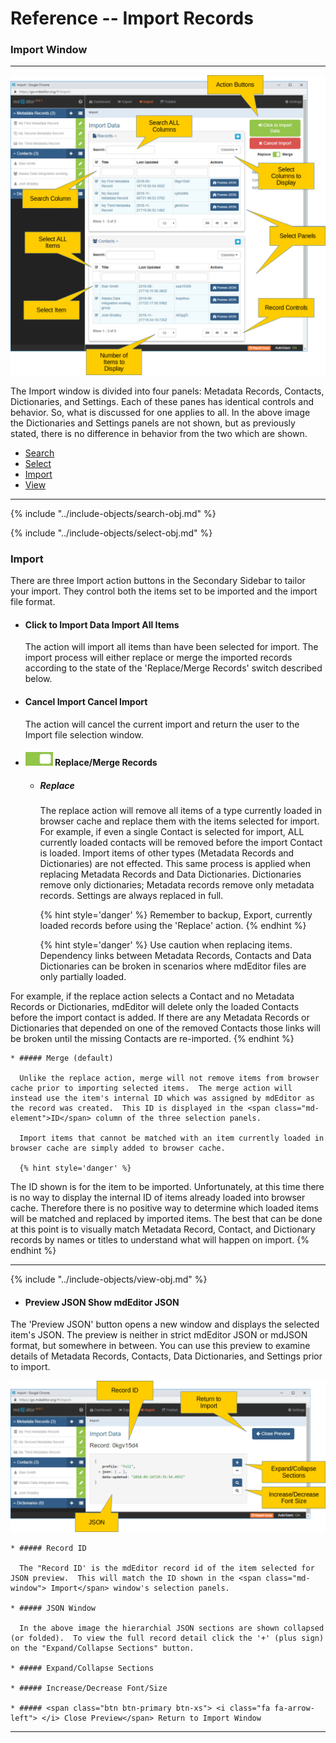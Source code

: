 # Reference -- Import Records 
### Import Window
--- 

![Import Panel](/assets/reference/import/import-window.png)

The <span class="md-window">Import</span> window is divided into four panels: <span class="md-panel">Metadata Records</span>, <span class="md-panel">Contacts</span>, <span class="md-panel"> Dictionaries</span>, and <span class="md-panel">Settings</span>.  Each of these panes has identical controls and behavior.  So, what is discussed for one applies to all.  In the above image the <span class="md-panel"> Dictionaries</span> and <span class="md-panel"> Settings</span> panels are not shown, but as previously stated, there is no difference in behavior from the two which are shown. 

* [Search](#search)
* [Select](#select)
* [Import](#import)
* [View](#view)

--- 

{% include "../include-objects/search-obj.md" %}

{% include "../include-objects/select-obj.md" %}

### Import

There are three Import action buttons in the <span class="md-window">Secondary Sidebar</span> to tailor your import.  They control both the items set to be imported and the import file format.

  * #### <strong class="btn btn-success btn-xs"> <i class="fa fa-sign-out"> </i> Click to Import Data</strong> Import All Items
  
    The action will import all items than have been selected for import.  The import process will either replace or merge the imported records according to the state of the 'Replace/Merge Records' switch described below.
 
  * #### <strong class="btn btn-danger btn-xs"> <i class="fa fa-times"> </i> Cancel Import</strong> Cancel Import
  
    The action will cancel the current import and return the user to the <span class="md-window">Import</span> file selection window.  
   
  * #### ![](/assets/bullets/switch-right.png) Replace/Merge Records 
  
    * ##### Replace
    
      The replace action will remove all items of a type currently loaded in browser cache and replace them with the items selected for import.  For example, if even a single <span class="md-panel">Contact</span> is selected for import, ALL currently loaded contacts will be removed before the import <span class="md-panel">Contact</span> is loaded.  Import items of other types (<span class="md-panel">Metadata Records</span> and <span class="md-panel">Dictionaries</span>) are not effected.  This same process is applied when replacing <span class="md-panel">Metadata Records</span> and <span class="md-panel">Data Dictionaries</span>.  Dictionaries remove only dictionaries; Metadata records remove only metadata records.  <span class="md-panel">Settings</span> are always replaced in full. 
      
      {% hint style='danger' %}
  Remember to backup, <span class="md-window">Export</span>, currently loaded records before using the 'Replace' action.
      {% endhint %}
    
      {% hint style='danger' %}
  Use caution when replacing items.  Dependency links between <span class="md-panel">Metadata Records</span>, <span class="md-panel">Contacts</span> and <span class="md-panel">Data Dictionaries</span> can be broken in scenarios where mdEditor files are only partially loaded.  
  
  For example, if the replace action selects a <span class="md-panel">Contact</span> and no <span class="md-panel">Metadata Records</span> or <span class="md-panel">Dictionaries</span>, mdEditor will delete only the loaded <span class="md-panel">Contacts</span> before the import contact is added.  If there are any <span class="md-panel">Metadata Records</span> or <span class="md-panel">Dictionaries</span> that depended on one of the removed <span class="md-panel">Contacts</span> those links will be broken until the missing <span class="md-panel">Contacts</span> are re-imported.
      {% endhint %}
      
    * ##### Merge (default)
   
      Unlike the replace action, merge will not remove items from browser cache prior to importing selected items.  The merge action will instead use the item's internal ID which was assigned by mdEditor as the record was created.  This ID is displayed in the <span class="md-element">ID</span> column of the three selection panels.  
      
      Import items that cannot be matched with an item currently loaded in browser cache are simply added to browser cache.
      
      {% hint style='danger' %}
  The ID shown is for the item to be imported.  Unfortunately, at this time there is no way to display the internal ID of items already loaded into browser cache.  Therefore there is no positive way to determine which loaded items will be matched and replaced by imported items.  The best that can be done at this point is to visually match <span class="md-panel">Metadata Record</span>, <span class="md-panel">Contact</span>, and <span class="md-panel">Dictionary</span> records by names or titles to understand what will happen on import. 
      {% endhint %}
        
  ---

{% include "../include-objects/view-obj.md" %}
    
  * #### <span class="btn btn-primary btn-xs"> <i class="fa fa-binoculars"> </i> Preview JSON</span> Show mdEditor JSON
  
  The 'Preview JSON' button opens a new window and displays the selected item's JSON.  The preview is neither in strict mdEditor JSON or mdJSON format, but somewhere in between.  You can use this preview to examine details of <span class="md-panel"> Metadata Records</span>, <span class="md-panel"> Contacts</span>, <span class="md-panel"> Data Dictionaries</span>, and <span class="md-panel"> Settings</span> prior to import. 
  
  ![Import Panel](/assets/reference/import/import-preview.png)
  
    * ##### Record ID
    
      The "Record ID' is the mdEditor record id of the item selected for JSON preview.  This will match the ID shown in the <span class="md-window"> Import</span> window's selection panels. 
      
    * ##### JSON Window
    
      In the above image the hierarchial JSON sections are shown collapsed (or folded).  To view the full record detail click the '+' (plus sign) on the "Expand/Collapse Sections" button.
    
    * ##### Expand/Collapse Sections
    
    * ##### Increase/Decrease Font/Size
    
    * ##### <span class="btn btn-primary btn-xs"> <i class="fa fa-arrow-left"> </i> Close Preview</span> Return to Import Window

---
  